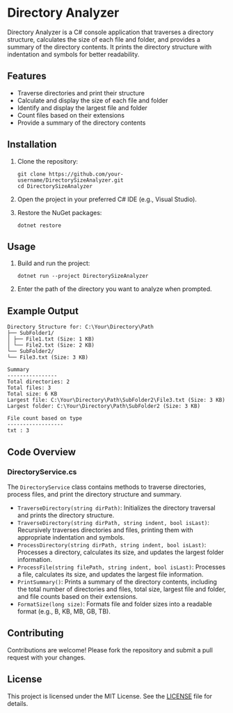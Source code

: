 # Directory Analyzer

Directory Analyzer is a C# console application that traverses a directory structure, calculates the size of each file and folder, and provides a summary of the directory contents. It prints the directory structure with indentation and symbols for better readability.

## Features

- Traverse directories and print their structure
- Calculate and display the size of each file and folder
- Identify and display the largest file and folder
- Count files based on their extensions
- Provide a summary of the directory contents

## Installation

1. Clone the repository:

    ```
    git clone https://github.com/your-username/DirectorySizeAnalyzer.git
    cd DirectorySizeAnalyzer
    ```

2. Open the project in your preferred C# IDE (e.g., Visual Studio).

3. Restore the NuGet packages:

    ```
    dotnet restore
    ```

## Usage

1. Build and run the project:

    ```
    dotnet run --project DirectorySizeAnalyzer
    ```

2. Enter the path of the directory you want to analyze when prompted.

## Example Output
```
Directory Structure for: C:\Your\Directory\Path
├── SubFolder1/
│ ├── File1.txt (Size: 1 KB)
│ └── File2.txt (Size: 2 KB)
└── SubFolder2/
└── File3.txt (Size: 3 KB)

Summary
----------------
Total directories: 2
Total files: 3
Total size: 6 KB
Largest file: C:\Your\Directory\Path\SubFolder2\File3.txt (Size: 3 KB)
Largest folder: C:\Your\Directory\Path\SubFolder2 (Size: 3 KB)

File count based on type
------------------
txt : 3
```


## Code Overview

### DirectoryService.cs

The `DirectoryService` class contains methods to traverse directories, process files, and print the directory structure and summary.

- `TraverseDirectory(string dirPath)`: Initializes the directory traversal and prints the directory structure.
- `TraverseDirectory(string dirPath, string indent, bool isLast)`: Recursively traverses directories and files, printing them with appropriate indentation and symbols.
- `ProcessDirectory(string dirPath, string indent, bool isLast)`: Processes a directory, calculates its size, and updates the largest folder information.
- `ProcessFile(string filePath, string indent, bool isLast)`: Processes a file, calculates its size, and updates the largest file information.
- `PrintSummary()`: Prints a summary of the directory contents, including the total number of directories and files, total size, largest file and folder, and file counts based on their extensions.
- `FormatSize(long size)`: Formats file and folder sizes into a readable format (e.g., B, KB, MB, GB, TB).

## Contributing

Contributions are welcome! Please fork the repository and submit a pull request with your changes.

## License

This project is licensed under the MIT License. See the [LICENSE](LICENSE) file for details.

